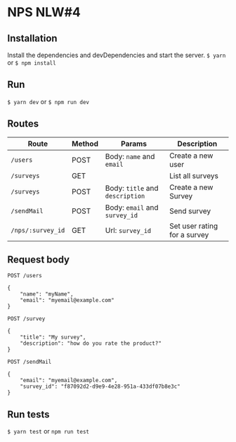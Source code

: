 # NPS NLW#4
## Installation
Install the dependencies and devDependencies and start the server.
`$ yarn`
or
`$ npm install`
## Run
`$ yarn dev`
or
`$ npm run dev`

## Routes
| Route | Method | Params | Description |
| - | - | - | - |
|`/users` | POST | Body: `name` and `email` |Create a new user |
| `/surveys` | GET |  | List all surveys |
| `/surveys` | POST | Body: `title` and `description` | Create a new Survey |
| `/sendMail` | POST | Body: `email` and `survey_id` | Send survey |
|`/nps/:survey_id`| GET | Url: `survey_id` | Set user rating for a survey |

## Request body
`POST /users`
```
{
    "name": "myName",
    "email": "myemail@example.com"
}
```
`POST /survey`
```
{
    "title": "My survey",
    "description": "how do you rate the product?"
}
```

`POST /sendMail`
```
{
    "email": "myemail@example.com",
    "survey_id": "f87092d2-d9e9-4e28-951a-433df07b8e3c"
}
```
## Run tests
`$ yarn test`
or
`npm run test`